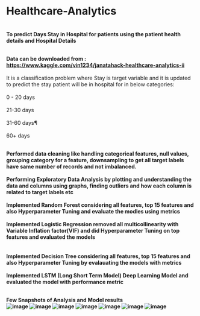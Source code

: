 # Healthcare-Analytics
<br><b>To predict Days Stay in Hospital for patients using the patient health details and Hospital Details</b></br>

<br><b>Data can be downloaded from : https://www.kaggle.com/vin1234/janatahack-healthcare-analytics-ii </br></b>
<br>It is a classification problem where Stay is target variable and it is updated to predict the stay patient will be in hospital for in below categories:</br>
<br>0 - 20 days </br>
<br>21-30 days </br>
<br>31-60 days¶ </br>
<br>60+ days </br>

<br><b><Task><b> Performed data cleaning like handling categorical features, null values, grouping category for a feature, downsampling to get all target labels have same number of records and not imbalanced.</br>
<br> Performing Exploratory Data Analysis by plotting and understanding the data and columns using graphs, finding outliers and how each column is related to target labels etc </br>
<br>Implemented Random Forest considering all features, top 15 features and also Hyperparameter Tuning and evaluate the modles using metrics</br>
<br>Implemented Logistic Regression removed all multicollinearity with Variable Inflation factor(VIF) and did Hyperparameter Tuning on top features and evaluated the models</br>
<br><br>Implemented Decision Tree considering all features, top 15 features and also Hyperparameter Tuning  by evalauating the models with metrics</br>
<br>Implemented LSTM (Long Short Term Model) Deep Learning Model and evaluated the model with performance metric </br>

<br> Few Snapshots of Analysis and Model results </br>
![image](https://user-images.githubusercontent.com/55294349/132805360-10cba71e-f532-4108-9263-032bf4465b76.png)
![image](https://user-images.githubusercontent.com/55294349/132805382-3fc6f9eb-5d04-4abd-be9b-2c31cdbea2eb.png)
![image](https://user-images.githubusercontent.com/55294349/132805407-79270b68-85fb-4098-aae6-f76c3bd4dc01.png)
![image](https://user-images.githubusercontent.com/55294349/132805487-4e443296-da64-4907-80fd-6f698866b531.png)
![image](https://user-images.githubusercontent.com/55294349/132805507-76be4039-5bda-4548-b556-b58705344533.png)
![image](https://user-images.githubusercontent.com/55294349/132805545-5f22ad8c-fa56-4bc6-a4d0-cf2beb8d1228.png)
![image](https://user-images.githubusercontent.com/55294349/132805576-85089356-5188-4635-9712-f13ecd24a0a8.png)
